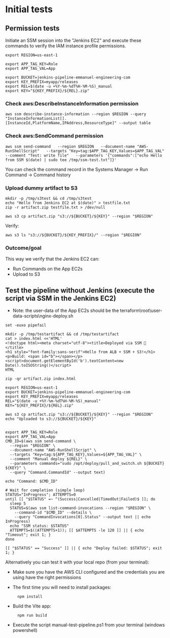 # Initial tests

## Permission tests

Initiate an SSM session into the "Jenkins EC2" and execute these commands to verify the IAM instance profile permissions.

```shell
export REGION=us-east-1

export APP_TAG_KEY=Role
export APP_TAG_VAL=App

export BUCKET=jenkins-pipeline-emmanuel-engineering-com
export KEY_PREFIX=myapp/releases
export REL=$(date -u +%Y-%m-%dT%H-%M-%S)_manual
export KEY="${KEY_PREFIX}/${REL}.zip"
```

### Check aws:DescribeInstanceInformation permission

```shell
aws ssm describe-instance-information --region $REGION --query "InstanceInformationList[].[InstanceId,PlatformName,IPAddress,ResourceType]" --output table
```

### Check aws:SendCommand permission

```shell
aws ssm send-command   --region $REGION   --document-name "AWS-RunShellScript"   --targets "Key=tag:$APP_TAG_KEY,Values=$APP_TAG_VAL"   --comment "Test: write file"   --parameters '{"commands":["echo Hello from SSM $(date) | sudo tee /tmp/ssm-test.txt"]}'
```

You can check the command record in the Systems Manager -> Run Command -> Command history

### Upload dummy artifact to S3

```shell
mkdir -p /tmp/s3test && cd /tmp/s3test
echo "Hello from Jenkins EC2 at $(date)" > testfile.txt
zip -r artifact.zip testfile.txt > /dev/null

aws s3 cp artifact.zip "s3://${BUCKET}/${KEY}" --region "$REGION"
```

Verify:

```shell
aws s3 ls "s3://${BUCKET}/${KEY_PREFIX}/" --region "$REGION"
```

### Outcome/goal

This way we verify that the Jenkins EC2 can:

- Run Commands on the App EC2s
- Upload to S3

## Test the pipeline without Jenkins (execute the script via SSM in the Jenkins EC2)

- Note: the user-data of the App EC2s should be the terraform\root\user-data-scripts\nginx-deploy.sh

```shell
set -euxo pipefail

mkdir -p /tmp/testartifact && cd /tmp/testartifact
cat > index.html <<'HTML'
<!doctype html><meta charset="utf-8"><title>Deployed via SSM 🎉 </title>
<h1 style="font-family:sans-serif">Hello from ALB + SSM + S3!</h1>
<p>Build: <span id="b"></span></p>
<script>document.getElementById('b').textContent=new Date().toISOString()</script>
HTML

zip -qr artifact.zip index.html

export REGION=us-east-1
export BUCKET=jenkins-pipeline-emmanuel-engineering-com
export KEY_PREFIX=myapp/releases
REL="$(date -u +%Y-%m-%dT%H-%M-%S)_manual"
KEY="${KEY_PREFIX}/${REL}.zip"

aws s3 cp artifact.zip "s3://${BUCKET}/${KEY}" --region "$REGION"
echo "Uploaded to s3://${BUCKET}/${KEY}"


export APP_TAG_KEY=Role
export APP_TAG_VAL=App
CMD_ID=$(aws ssm send-command \
  --region "$REGION" \
  --document-name "AWS-RunShellScript" \
  --targets "Key=tag:${APP_TAG_KEY},Values=${APP_TAG_VAL}" \
  --comment "Manual deploy ${REL}" \
  --parameters commands="sudo /opt/deploy/pull_and_switch.sh ${BUCKET} ${KEY}" \
  --query "Command.CommandId" --output text)

echo "Command: $CMD_ID"

# Wait for completion (simple loop)
STATUS="InProgress"; ATTEMPTS=0
until [[ "$STATUS" =~ ^(Success|Cancelled|TimedOut|Failed)$ ]]; do
  sleep 5
  STATUS=$(aws ssm list-command-invocations --region "$REGION" \
    --command-id "$CMD_ID" --details \
    --query "CommandInvocations[0].Status" --output text || echo InProgress)
  echo "SSM status: $STATUS"
  ATTEMPTS=$((ATTEMPTS+1)); [[ $ATTEMPTS -le 120 ]] || { echo "Timeout"; exit 1; }
done

[[ "$STATUS" == "Success" ]] || { echo "Deploy failed: $STATUS"; exit 1; }
```

Alternatively you can test it with your local repo (from your terminal):

- Make sure you have the AWS CLI configured and the credentials you are using have the right permissions
- The first time you will need to install packages:

  ```shell
    npm install
  ```

- Build the Vite app:
  
  ```shell
    npm run build
  ```

- Execute the script manual-test-pipeline.ps1 from your terminal (windows powershell)
